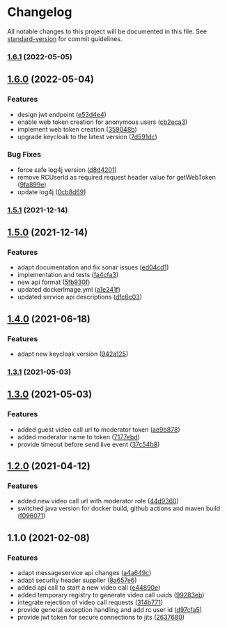 # Changelog

All notable changes to this project will be documented in this file. See [standard-version](https://github.com/conventional-changelog/standard-version) for commit guidelines.

### [1.6.1](https://github.com/CaritasDeutschland/caritas-onlineBeratung-videoService/compare/v1.6.0...v1.6.1) (2022-05-05)

## [1.6.0](https://github.com/CaritasDeutschland/caritas-onlineBeratung-videoService/compare/v1.5.1...v1.6.0) (2022-05-04)


### Features

* design jwt endpoint ([e53d4e4](https://github.com/CaritasDeutschland/caritas-onlineBeratung-videoService/commit/e53d4e4cd2297e98daadb7d32d647fe425b06a51))
* enable web token creation for anonymous users ([cb2eca3](https://github.com/CaritasDeutschland/caritas-onlineBeratung-videoService/commit/cb2eca3a26a063fd58e2bd0a02b873d46ee113b4))
* implement web token creation ([359048b](https://github.com/CaritasDeutschland/caritas-onlineBeratung-videoService/commit/359048b34f39d4abc463aa9292f55031daaf65b5))
* upgrade keycloak to the latest version ([7d591dc](https://github.com/CaritasDeutschland/caritas-onlineBeratung-videoService/commit/7d591dc1ac1e451fe1076625911ba511e734e749))


### Bug Fixes

* force safe log4j version ([d8d4201](https://github.com/CaritasDeutschland/caritas-onlineBeratung-videoService/commit/d8d420143511bfa601d4e2bb6669c5bb48d86e38))
* remove RCUserId as required request header value for getWebToken ([9fa899e](https://github.com/CaritasDeutschland/caritas-onlineBeratung-videoService/commit/9fa899eb56f84f779ce3eec6d6ff9ec346eaf34c))
* update log4j ([0cb8d69](https://github.com/CaritasDeutschland/caritas-onlineBeratung-videoService/commit/0cb8d69cce3a4994f7bd9436cc40967146b01fd6))

### [1.5.1](https://github.com/CaritasDeutschland/caritas-onlineBeratung-videoService/compare/v1.5.0...v1.5.1) (2021-12-14)

## [1.5.0](https://github.com/CaritasDeutschland/caritas-onlineBeratung-videoService/compare/v1.4.0...v1.5.0) (2021-12-14)


### Features

* adapt documentation and fix sonar issues ([ed04cd1](https://github.com/CaritasDeutschland/caritas-onlineBeratung-videoService/commit/ed04cd1bb06bda640389214967f6c0a583dc9d77))
* implementation and tests ([fa4cfa3](https://github.com/CaritasDeutschland/caritas-onlineBeratung-videoService/commit/fa4cfa348b9d7f87152905ee37124189c646868c))
* new api format ([5fb930f](https://github.com/CaritasDeutschland/caritas-onlineBeratung-videoService/commit/5fb930fd4f0cece49019b38f8f076c8984ed8d24))
* updated dockerImage.yml ([a1e241f](https://github.com/CaritasDeutschland/caritas-onlineBeratung-videoService/commit/a1e241f49aef9d4fa24fffbfa024e704df0d757c))
* updated service api descriptions ([dfc6c03](https://github.com/CaritasDeutschland/caritas-onlineBeratung-videoService/commit/dfc6c0347313b8336cba3b29f2730fb2fe74b24c))

## [1.4.0](https://github.com/CaritasDeutschland/caritas-onlineBeratung-videoService/compare/v1.3.1...v1.4.0) (2021-06-18)


### Features

* adapt new keycloak version ([942a125](https://github.com/CaritasDeutschland/caritas-onlineBeratung-videoService/commit/942a125ea66f16128d20112f2e85dab3780ef2d6))

### [1.3.1](https://github.com/CaritasDeutschland/caritas-onlineBeratung-videoService/compare/v1.3.0...v1.3.1) (2021-05-03)

## [1.3.0](https://github.com/CaritasDeutschland/caritas-onlineBeratung-videoService/compare/v1.2.0...v1.3.0) (2021-05-03)


### Features

* added guest video call url to moderator token ([ae9b878](https://github.com/CaritasDeutschland/caritas-onlineBeratung-videoService/commit/ae9b8780746ca00da344f791a3f590ab50ff8a4d))
* added moderator name to token ([7177ebd](https://github.com/CaritasDeutschland/caritas-onlineBeratung-videoService/commit/7177ebd7fa61ad5aa4f9e56a0893ed3f0a76936c))
* provide timeout before send live event ([37c54b8](https://github.com/CaritasDeutschland/caritas-onlineBeratung-videoService/commit/37c54b8719a2a6f5f3ca1762276f37ae77114d05))

## [1.2.0](https://github.com/CaritasDeutschland/caritas-onlineBeratung-videoService/compare/v1.1.0...v1.2.0) (2021-04-12)


### Features

* added new video call url with moderator role ([44d9360](https://github.com/CaritasDeutschland/caritas-onlineBeratung-videoService/commit/44d936055606a3027b122b9b8607b2581592db20))
* switched java version for docker build, github actions and maven build ([f096071](https://github.com/CaritasDeutschland/caritas-onlineBeratung-videoService/commit/f096071e7ae1ef346515210b739cab981705472e))

## 1.1.0 (2021-02-08)


### Features

* adapt messageservice api changes ([a4a649c](https://github.com/CaritasDeutschland/caritas-onlineBeratung-videoService/commit/a4a649c736ae5f417821f80ca2df86454eb6c96a))
* adapt security header supplier ([8a657e6](https://github.com/CaritasDeutschland/caritas-onlineBeratung-videoService/commit/8a657e6ec0690c33017f33cc7740c90070db3e1e))
* added api call to start a new video call ([e44890e](https://github.com/CaritasDeutschland/caritas-onlineBeratung-videoService/commit/e44890e9b1479b5d5f43c2786ddaf97a9208559c))
* added temporary registry to generate video call uuids ([99283eb](https://github.com/CaritasDeutschland/caritas-onlineBeratung-videoService/commit/99283ebe92def9b0cbbfe729aed03e05e3473def))
* integrate rejection of video call requests ([314b771](https://github.com/CaritasDeutschland/caritas-onlineBeratung-videoService/commit/314b771af58bb83ba969f7ffddb4f23b4ebc1889))
* provide general exception handling and add rc user id ([d97cfa5](https://github.com/CaritasDeutschland/caritas-onlineBeratung-videoService/commit/d97cfa5222ae09ce81567f608f2d1f30bea1a4d5))
* provide jwt token for secure connections to jits ([2637680](https://github.com/CaritasDeutschland/caritas-onlineBeratung-videoService/commit/2637680ce6669f23c4c01884484c3f66c5d4dca2))
